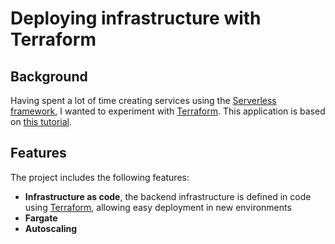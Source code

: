 # Deploying infrastructure with Terraform

## Background

Having spent a lot of time creating services using the [Serverless framework](https://serverless.com/), I wanted to experiment with [Terraform](https://www.terraform.io/). This application is based on [this tutorial](https://medium.com/@bradford_hamilton/deploying-containers-on-amazons-ecs-using-fargate-and-terraform-part-2-2e6f6a3a957f).


## Features

The project includes the following features:

* **Infrastructure as code**, the backend infrastructure is defined in code using [Terraform](https://www.terraform.io/), allowing easy deployment in new environments
* **Fargate**
* **Autoscaling**

